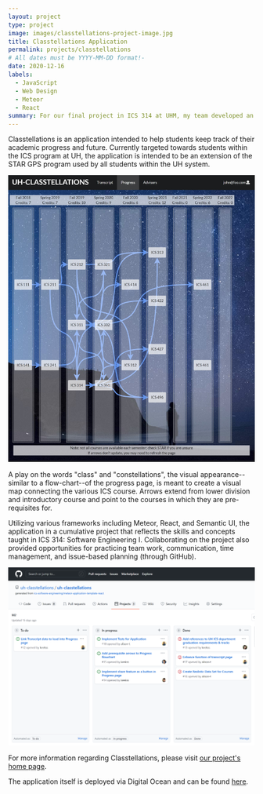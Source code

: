 ```yaml
---
layout: project
type: project
image: images/classtellations-project-image.jpg
title: Classtellations Application
permalink: projects/classtellations
# All dates must be YYYY-MM-DD format!-
date: 2020-12-16
labels:
  - JavaScript
  - Web Design
  - Meteor
  - React
summary: For our final project in ICS 314 at UHM, my team developed an application for a flow-chart inspired view of academic progress.
---
```


Classtellations is an application intended to help students keep track of their academic progress and future. Currently targeted towards students within the ICS program at UH, the application is intended to be an extension of the STAR GPS program used by all students within the UH system.

<img class="ui medium left floated rounded image" src="../images/classtellations-progress-page.jpg">

A play on the words "class" and "constellations", the visual appearance--similar to a flow-chart--of the progress page, is meant to create a visual map connecting the various ICS course. Arrows extend from lower division and introductory course and point to the courses in which they are pre-requisites for.

Utilizing various frameworks including Meteor, React, and Semantic UI, the application in a cumulative project that reflects the skills and concepts taught in ICS 314: Software Engineering I. Collaborating on the project also provided opportunities for practicing team work, communication, time management, and issue-based planning (through GitHub).

<img class="ui medium right floated rounded image" src="../images/github-issues.png">

For more information regarding Classtellations, please visit [our project's home page](https://uh-classtellations.github.io/).

The application itself is deployed via Digital Ocean and can be found [here](https://classtellations.xyz/#/).


